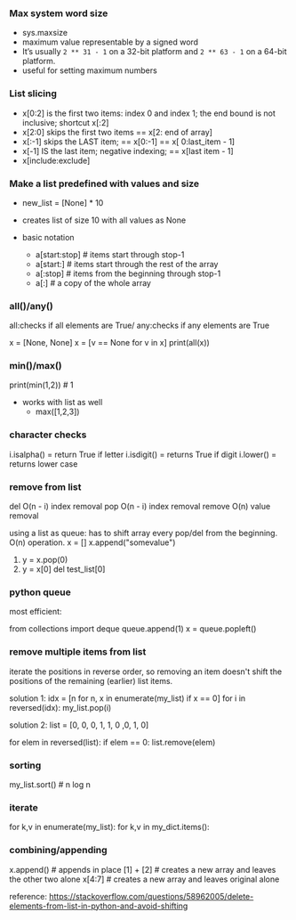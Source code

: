 ### Max system word size
* sys.maxsize
* maximum value representable by a signed word
* It’s usually ```2 ** 31 - 1``` on a 32-bit platform and ```2 ** 63 - 1``` on a 64-bit platform.
* useful for setting maximum numbers

### List slicing
* x[0:2] is the first two items: index 0 and index 1; the end bound is not inclusive; shortcut x[:2]
* x[2:0] skips the first two items == x[2: end of array]
* x[:-1] skips the LAST item; == x[0:-1] == x[ 0:last_item - 1]
* x[-1] IS the last item; negative indexing; == x[last item - 1]
* x[include:exclude]



### Make a list predefined with values and size
* new_list = [None] * 10
* creates list of size 10 with all values as None



* basic notation
    * a[start:stop]  # items start through stop-1
    * a[start:]      # items start through the rest of the array
    * a[:stop]       # items from the beginning through stop-1
    * a[:]           # a copy of the whole array



### all()/any()
all:checks if all elements are True/ any:checks if any elements are True

x = [None, None]
x = [v == None for v in x]
print(all(x))


### min()/max()
print(min(1,2)) # 1

* works with list as well
    * max([1,2,3])

### character checks
i.isalpha() = return True if letter
i.isdigit() = returns True if digit
i.lower() = returns lower case


### remove from list
del     O(n - i)  index removal
pop     O(n - i)  index removal
remove  O(n)      value removal

using a list as queue: has to shift array every pop/del from the beginning. O(n) operation.
x = []
x.append("somevalue")
1. y = x.pop(0)
2. y = x[0]
    del test_list[0]


### python queue
most efficient:

from collections import deque
queue.append(1)
x = queue.popleft()


### remove multiple items from list
 iterate the positions in reverse order, 
 so removing an item doesn't shift the positions of the remaining (earlier) list items.

solution 1:
idx = [n for n, x in enumerate(my_list) if x == 0]
for i in reversed(idx):
    my_list.pop(i)

solution 2:
list = [0, 0, 0, 1, 1, 0 ,0, 1, 0]

for elem in reversed(list):
    if elem == 0:
        list.remove(elem)


### sorting
my_list.sort() # n log n


### iterate
for k,v in enumerate(my_list):
for k,v in my_dict.items():


### combining/appending

x.append() # appends in place
[1] + [2]  # creates a new array and leaves the other two alone
x[4:7] # creates a new array and leaves original alone



reference:
https://stackoverflow.com/questions/58962005/delete-elements-from-list-in-python-and-avoid-shifting